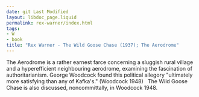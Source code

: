 ```yaml
---
date: git Last Modified
layout: libdoc_page.liquid
permalink: rex-warner/index.html
tags:
- W
- book
title: "Rex Warner - The Wild Goose Chase (1937); The Aerodrome"
---
```


The Aerodrome is a rather earnest farce concerning  a sluggish rural village and a hyperefficient neighbouring aerodrome, examining  the fascination of authoritarianism. George Woodcock found this political allegory  "ultimately more satisfying than any of Kafka's." (Woodcock 1948)
 
The Wild Goose Chase is also  discussed, noncommittally, in Woodcock 1948.